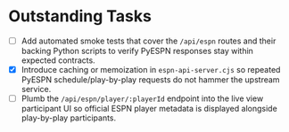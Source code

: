 # Outstanding Tasks

- [ ] Add automated smoke tests that cover the `/api/espn` routes and their backing Python scripts to verify PyESPN responses stay within expected contracts.
- [x] Introduce caching or memoization in `espn-api-server.cjs` so repeated PyESPN schedule/play-by-play requests do not hammer the upstream service.
- [ ] Plumb the `/api/espn/player/:playerId` endpoint into the live view participant UI so official ESPN player metadata is displayed alongside play-by-play participants.
